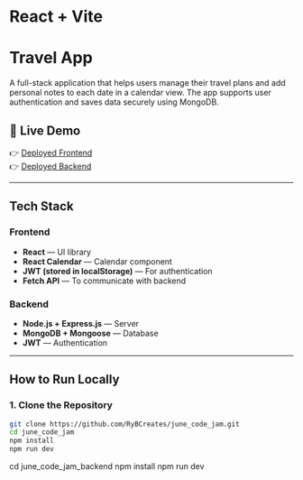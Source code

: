 # React + Vite

# Travel App

A full-stack application that helps users manage their travel plans and add personal notes to each date in a calendar view. The app supports user authentication and saves data securely using MongoDB.

## 🔗 Live Demo

👉 [Deployed Frontend](https://your-frontend-url.com)  
👉 [Deployed Backend](https://your-backend-url.com)

---

## Tech Stack

### Frontend

- **React** — UI library
- **React Calendar** — Calendar component
- **JWT (stored in localStorage)** — For authentication
- **Fetch API** — To communicate with backend

### Backend

- **Node.js + Express.js** — Server
- **MongoDB + Mongoose** — Database
- **JWT** — Authentication

---

## How to Run Locally

### 1. Clone the Repository

```bash
git clone https://github.com/RyBCreates/june_code_jam.git
cd june_code_jam
npm install
npm run dev
```

cd june_code_jam_backend
npm install
npm run dev
